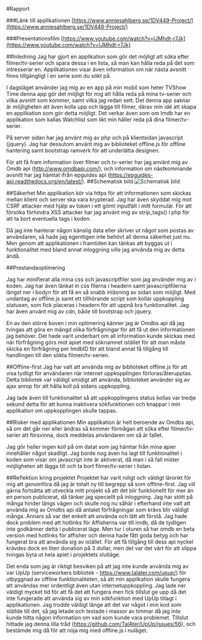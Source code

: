 #Rapport

###Länk till applikationen
[https://www.anniesahlberg.se/1DV449-Project/](https://www.anniesahlberg.se/1DV449-Project/)

###Presentationsfilm
[https://www.youtube.com/watch?v=lJMhdt-r7Jk](https://www.youtube.com/watch?v=lJMhdt-r7Jk)

##Inledning
Jag har gjort en applikation som gör det möjligt att söka efter filmer/tv-serier och spara dessa i en lista, så man kan hålla reda på det som intresserar en.
Applikationen visar även information om när nästa avsnitt finns tillgängligt i en serie som du sökt på.

I dagsläget använder jag mig av en app på min mobil som heter TVShow Time denna app gör det möjligt för mig att hålla reda på mina tv-serier och vilka avsnitt som kommer, samt vilka jag redan sett. Det denna app saknar är möjligheten att även kolla upp och lägga till filmer, därav  min idé att skapa en applikation som gör detta möjligt. 
Det verkar även som om Imdb har en applikation som kallas Watchlist som likt min håller reda på dina filmer/tv-serier.

På server sidan har jag använt mig av php och på klientsidan javascript (jquery). 
Jag har dessutom använt mig av biblioteket offline.js för offline hantering samt bootstrap ramverk för att underlätta designen. 

För att få fram information över filmer och tv-serier har jag använt mig av Omdb api (http://www.omdbapi.com/), och information om nästkommande avsnitt har jag hämtat ifrån epguides api (https://epguides-api.readthedocs.org/en/latest/). 
##Schematisk bild
![Schematisk bild](https://github.com/as223my/1DV449-Projekt-as223my/blob/master/SchematiskBild.png)

##Säkerhet
Min applikation kör via https för att informationen som skickas mellan klient och server ska vara krypterad. 
Jag har även skyddat mig mot CSRF attacker med hjälp av token i ett gömt inputfält i mitt formulär. För att försöka förhindra XSS attacker har jag använt mig av strip_tags() i php för att ta bort eventuella tags i koden.

Då jag inte hanterar någon känslig data eller skriver ut något som postas av användaren, så hade jag egentligen inte behövt all denna säkerhet just nu. Men genom att applikationen i framtiden kan tänkas att byggas ut i funktionalitet med bland annat inloggning ville jag använda mig av detta ändå. 

##Prestandaoptimering

Jag har minifierat alla mina css och javascriptfiler som jag använder mig av i koden. 
Jag har även länkat in css filerna i headern samt javascriptfilerna längst ner i bodyn för att få en så snabb inläsning av sidan som möjligt. 
Med undantag av offline.js samt ett tillhörande script som kollar uppkoppling statusen, som fick placeras i headern för att uppnå bra funktionalitet. Jag har även använt mig av cdn, både till bootstrap och jquery.  

En av den större boven i min optimering känner jag är Omdbs api då jag tvingas att göra en mängd olika förfrågningar för att få ut den informationen jag behöver. 
Det hade varit underbart om all information kunde skickas med när förfrågning görs mot apiet med söknamnet istället för att man måste skicka en förfrågning per ImdbID för att bland annat få tillgång till handlingen till den sökta filmen/tv-serien. 

##Offline-first
Jag har valt att använda mig av biblioteket offline.js för att visa tydligt för användaren när internet uppkopplingen förloras/återupptas. Detta bibliotek var väldigt smidigt att använda, biblioteket använder sig av ajax anrop för att hålla koll på sidans uppkoppling.

Jag lade även till funktionalitet så att uppkopplingens status kollas var tredje sekund detta för att kunna inaktivera sökfunktionen och knappar i min applikation om uppkopplingen skulle tappas.

##Risker med applikationen
Min applikation är helt beroende av Omdbs api, så om det går ner eller ändras så kommer förmågan att söka efter filmer/tv-serier att försvinna, dock meddelas användaren om så är fallet.

Jag gör heller ingen koll på om datat som jag hämtar från mina apier innehåller något skadligt. Jag borde nog även ha lagt till funktionalitet i koden som visar om javascript inte är aktiverat, då man i så fall mister möjligheten att lägga till och ta bort filmer/tv-serier i listan. 

##Reflektion kring projektet
Projektet har varit roligt och väldigt lärorikt för mig att genomföra då jag är totalt ny till begrepp så som offline-first.
Jag vill gärna fortsätta att utveckla mitt projekt så att det blir funktionellt för mer än en person publicerat, då tänker jag speciellt på inloggning. 
Jag har stött på många hinder längs vägen och skulle nog nu såhär i efterhand inte valt att använda mig av Omdbs api då antalet förfrågningar som krävs blir väldigt många. Annars så var det enkelt att använda och lätt att förstå. Jag hade dock problem med att hotlinks för Affisherna var till imdb, då de tydligen inte godkänner detta i publicerat läge. Men tur i oturen så har omdb en beta version med hotlinks för affisher och denna hade fått goda betyg och har fungerat bra att använda sig av istället. För att få tillgång till dess api nyckel krävdes dock en liten donation på 3 dollar, men det var det värt för att slippa tvingas byta ut hela apiet i projektets slutläge. 

Det enda som jag är riktigt besviken på att jag inte kunde använda mig av var UpUp (serviceworkers bibliotek - https://www.talater.com/upup/) för utbyggnad av offline funktionaliteten, så att min applikation skulle fungera att användas mer ordentligt även utan internetuppkoppling. Jag lade ner väldigt mycket tid för att få det att fungera men fick tillslut ge upp då det inte fungerade att använda sig av min sökfunktion med UpUp tillagt i applikationen. 
Jag trodde väldigt länge att det var något i min kod som ställde till det, så jag letade och testade i massor av timmar då jag inte kunde hitta någon information om vad som kunde vara problemet. Tillslut hittade jag denna lilla tråd (https://github.com/TalAter/UpUp/issues/56), och bestämde mig då för att nöja mig med offline.js i nuläget.
